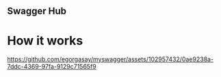 ## Swagger Hub

# How it works

https://github.com/egorgasay/myswagger/assets/102957432/0ae9238a-7ddc-4369-97fa-9129c71565f9

